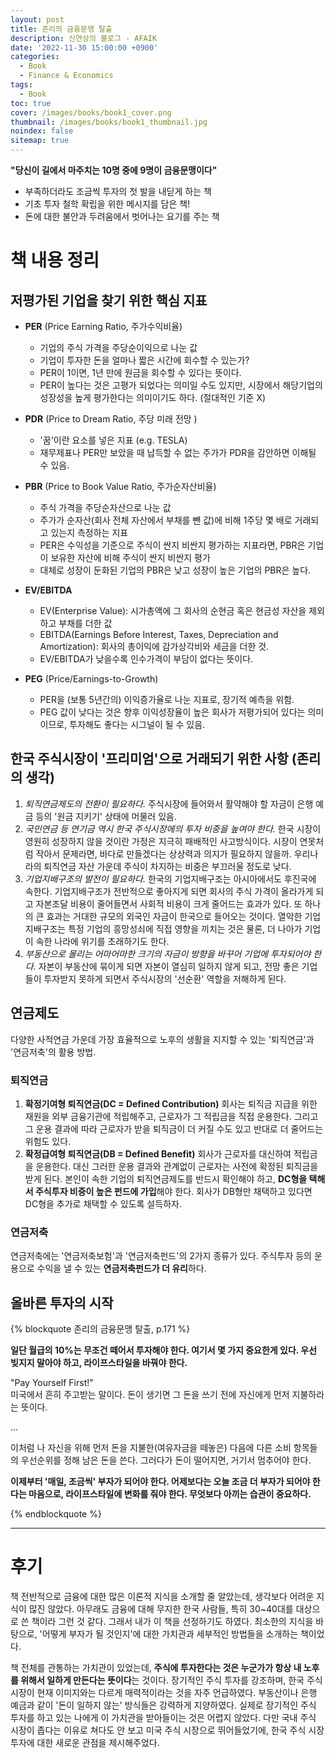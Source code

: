 ```yaml
---
layout: post
title: 존리의 금융문맹 탈출
description: 신연상의 블로그 - AFAIK
date: '2022-11-30 15:00:00 +0900'
categories:
  - Book
  - Finance & Economics
tags:
  - Book
toc: true
cover: /images/books/book1_cover.png
thumbnail: /images/books/book1_thumbnail.jpg
noindex: false
sitemap: true
---
```


**"당신이 길에서 마주치는 10명 중에 9명이 금융문맹이다"**
- 부족하더라도 조금씩 투자의 첫 발을 내딛게 하는 책
- 기초 투자 철학 확립을 위한 메시지를 담은 책!
- 돈에 대한 불안과 두려움에서 벗어나는 요기를 주는 책

<!-- more -->

# 책 내용 정리
## 저평가된 기업을 찾기 위한 핵심 지표
- **PER** (Price Earning Ratio, 주가수익비율)  
  - 기업의 주식 가격을 주당순이익으로 나눈 값
  - 기업이 투자한 돈을 얼마나 짧은 시간에 회수할 수 있는가?
  - PER이 1이면, 1년 만에 원금을 회수할 수 있다는 뜻이다.
  - PER이 높다는 것은 고평가 되었다는 의미일 수도 있지만, 시장에서 해당기업의 성장성을 높게 평가한다는 의미이기도 하다. (절대적인 기준 X)

- **PDR** (Price to Dream Ratio, 주당 미래 전망 )
  - '꿈'이란 요소를 넣은 지표 (e.g. TESLA)
  - 재무제표나 PER만 보았을 때 납득할 수 없는 주가가 PDR을 감안하면 이해될 수 있음.

- **PBR** (Price to Book Value Ratio, 주가순자산비율)
  - 주식 가격을 주당순자산으로 나눈 값 
  - 주가가 순자산(회사 전체 자산에서 부채를 뺀 값)에 비해 1주당 몇 배로 거래되고 있는지 측정하는 지표
  - PER은 수익성을 기준으로 주식이 싼지 비싼지 평가하는 지표라면, PBR은 기업이 보유한 자산에 비해 주식이 싼지 비싼지 평가
  - 대체로 성장이 둔화된 기업의 PBR은 낮고 성장이 높은 기업의 PBR은 높다.

- **EV/EBITDA** 
  - EV(Enterprise Value): 시가총액에 그 회사의 순현금 혹은 현금성 자산을 제외하고 부채를 더한 값
  - EBITDA(Earnings Before Interest, Taxes, Depreciation and Amortization): 회사의 총이익에 감가상각비와 세금을 더한 것.
  - EV/EBITDA가 낮을수록 인수가격이 부담이 없다는 뜻이다.

- **PEG** (Price/Earnings-to-Growth)
  - PER을 (보통 5년간의) 이익증가율로 나눈 지표로, 장기적 예측을 위함.
  - PEG 값이 낮다는 것은 향후 이익성장율이 높은 회사가 저평가되어 있다는 의미이므로, 투자해도 좋다는 시그널이 될 수 있음.


## 한국 주식시장이 '프리미엄'으로 거래되기 위한 사항 (존리의 생각)
1. *퇴직연금제도의 전환이 필요하다.* 주식시장에 들어와서 활약해야 할 자금이 은행 예금 등의 '원금 지키기' 상태에 머물러 있음.
2. *국민연금 등 연기금 역시 한국 주식시장에의 투자 비중을 높여야 한다.* 한국 시장이 영원히 성장하지 않을 것이란 가정은 지극히 패배적인 사고방식이다. 시장이 연못처럼 작아서 문제라면, 바다로 만들겠다는 상상력과 의지가 필요하지 않을까. 우리나라의 퇴직연금 자산 가운데 주식이 차지하는 비중은 부끄러울 정도로 낮다. 
3.  *기업지배구조의 발전이 필요하다.* 한국의 기업지배구조는 아시아에서도 후진국에 속한다. 기업지배구조가 전반적으로 좋아지게 되면 회사의 주식 가격이 올라가게 되고 자본조달 비용이 줄어들면서 사회적 비용이 크게 줄어드는 효과가 있다. 또 하나의 큰 효과는 거대한 규모의 외국인 자금이 한국으로 들어오는 것이다. 열악한 기업지배구조는 특정 기업의 흥망성쇠에 직접 영향을 끼치는 것은 물론, 더 나아가 기업이 속한 나라에 위기를 초래하기도 한다. 
4. *부동산으로 몰리는 어마어마한 크기의 자금이 방향을 바꾸어 기업에 투자되어야 한다.* 자본이 부동산에 묶이게 되면 자본이 열심히 일하지 않게 되고, 전망 좋은 기업들이 투자받지 못하게 되면서 주식시장의 '선순환' 역할을 저해하게 된다. 

## 연금제도
다양한 사적연금 가운데 가장 효율적으로 노후의 생활을 지지할 수 있는 '퇴직연금'과 '연금저축'의 활용 방법.
### 퇴직연금
1. **확정기여형 퇴직연금(DC = Defined Contribution)**
회사는 퇴직금 지급을 위한 재원을 외부 금융기관에 적립해주고, 근로자가 그 적립금을 직접 운용한다. 그리고 그 운용 결과에 따라 근로자가 받을 퇴직금이 더 커질 수도 있고 반대로 더 줄어드는 위험도 있다.
2. **확정급여형 퇴직연금(DB = Defined Benefit)** 회사가 근로자를 대신하여 적립금을 운용한다. 대신 그러한 운용 결과와 관계없이 근로자는 사전에 확정된 퇴직금을 받게 된다. 
본인이 속한 기업의 퇴직연금제도를 반드시 확인해야 하고, **DC형을 택해서 주식투자 비중이 높은 펀드에 가입**해야 한다. 회사가 DB형만 채택하고 있다면 DC형을 추가로 채택할 수 있도록 설득하자. 

### 연금저축
연금저축에는 '연금저축보험'과 '연금저축펀드'의 2가지 종류가 있다. 주식투자 등의 운용으로 수익을 낼 수 있는 **연금저축펀드가 더 유리**하다. 

## 올바른 투자의 시작 
{% blockquote 존리의 금융문맹 탈출, p.171 %}

**일단 월급의 10%는 무조건 떼어서 투자해야 한다. 여기서 몇 가지 중요한게 있다. 우선 빚지지 말아야 하고, 라이프스타일을 바꿔야 한다.**

"Pay Yourself First!"  
미국에서 흔히 주고받는 말이다. 돈이 생기면 그 돈을 쓰기 전에 자신에게 먼저 지불하라는 뜻이다. 

...

이처럼 나 자신을 위해 먼저 돈을 지불한(여유자금을 떼놓은) 다음에 다른 소비 항목들의 우선순위를 정해 남은 돈을 쓴다. 그러다가 돈이 떨어지면, 거기서 멈추어야 한다.

**이제부터 '매일, 조금씩' 부자가 되어야 한다. 어제보다는 오늘 조금 더 부자가 되어야 한다는 마음으로, 라이프스타일에 변화를 줘야 한다. 무엇보다 아끼는 습관이 중요하다.**

{% endblockquote %}

----

# 후기
책 전반적으로 금융에 대한 많은 이론적 지식을 소개할 줄 알았는데, 생각보다 어려운 지식이 많진 않았다. 아무래도 금융에 대해 무지한 한국 사람들, 특히 30~40대를 대상으로 쓴 책이라 그런 것 같다. 그래서 내가 이 책을 선정하기도 하였다. 최소한의 지식을 바탕으로, '어떻게 부자가 될 것인지'에 대한 가치관과 세부적인 방법들을 소개하는 책이었다. 

책 전체를 관통하는 가치관이 있었는데, **주식에 투자한다는 것은 누군가가 항상 내 노후를 위해서 일하게 만든다는 뜻이다**는 것이다. 장기적인 주식 투자를 강조하며, 한국 주식 시장이 현재 이미지와는 다르게 매력적이라는 것을 자주 언급하였다. 부동산이나 은행 예금과 같이 '돈이 일하지 않는' 방식들은 강력하게 지양하였다. 실제로 장기적인 주식 투자를 하고 있는 나에게 이 가치관을 받아들이는 것은 어렵지 않았다. 다만 국내 주식 시장이 좁다는 이유로 쳐다도 안 보고 미국 주식 시장으로 뛰어들었기에, 한국 주식 시장 투자에 대한 새로운 관점을 제시해주었다. 
